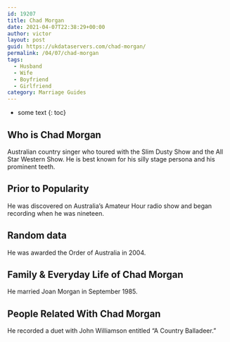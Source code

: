 ```yaml
---
id: 19207
title: Chad Morgan
date: 2021-04-07T22:38:29+00:00
author: victor
layout: post
guid: https://ukdataservers.com/chad-morgan/
permalink: /04/07/chad-morgan
tags:
  - Husband
  - Wife
  - Boyfriend
  - Girlfriend
category: Marriage Guides
---
```


* some text
{: toc}


## Who is Chad Morgan



Australian country singer who toured with the Slim Dusty Show and the All Star Western Show. He is best known for his silly stage persona and his prominent teeth.

                
                
                
## Prior to Popularity



He was discovered on Australia&#8217;s Amateur Hour radio show and began recording when he was nineteen.

                
                
                
## Random data



He was awarded the Order of Australia in 2004.

                
                
                
## Family & Everyday Life of Chad Morgan



He married Joan Morgan in September 1985.

                
                
                
## People Related With Chad Morgan



He recorded a duet with John Williamson entitled &#8220;A Country Balladeer.&#8221;

                
              
            
          
          
          
